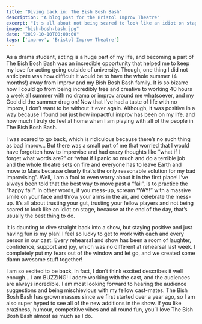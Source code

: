 ```yaml
---
title: "Diving back in: The Bish Bosh Bash"
description: "A blog post for the Bristol Improv Theatre"
excerpt: "It's all about not being scared to look like an idiot on stage, because at the end of the day, that's usually the best thing to do"
image: "bish-bosh-bash.jpg"
date: "2019-10-10T00:00:00"
tags: ['improv', 'Bristol Improv Theatre']
---
```


As a drama student, acting is a huge part of my life, and becoming a part of The Bish Bosh Bash was an incredible opportunity that helped me to keep my love for acting going outside of university. Though, one thing I did not anticipate was how difficult it would be to have the whole summer (4 months!) away from improv and my Bish Bosh Bash family. It is so bizarre how I could go from being incredibly free and creative to working 40 hours a week all summer with no drama or improv around me whatsoever, and my God did the summer drag on! Now that I’ve had a taste of life with no improv, I don’t want to be without it ever again. Although, it was positive in a way because I found out just how impactful improv has been on my life, and how much I truly do feel at home when I am playing with all of the people in The Bish Bosh Bash.

I was scared to go back, which is ridiculous because there’s no such thing as bad improv… But there was a small part of me that worried that I would have forgotten how to improvise and had crazy thoughts like “what if I forget what words are?” or “what if I panic so much and do a terrible job and the whole theatre sets on fire and everyone has to leave Earth and move to Mars because clearly that’s the only reasonable solution for my bad improvising”. Well, I am a fool to even worry about it in the first place! I’ve always been told that the best way to move past a “fail”, is to practice the “happy fail”. In other words, if you mess-up, scream “YAY!” with a massive smile on your face and throw your arms in the air, and celebrate the mess-up. It’s all about trusting your gut, trusting your fellow players and not being scared to look like an idiot on stage, because at the end of the day, that’s usually the best thing to do.

It is daunting to dive straight back into a show, but staying positive and just having fun is my plan! I feel so lucky to get to work with each and every person in our cast. Every rehearsal and show has been a room of laughter, confidence, support and joy, which was no different at rehearsal last week. I completely put my fears out of the window and let go, and we created some damn awesome stuff together!

I am so excited to be back, in fact, I don’t think excited describes it well enough… I am BUZZING! I adore working with the cast, and the audiences are always incredible. I am most looking forward to hearing the audience suggestions and being mischievious with my fellow cast-mates. The Bish Bosh Bash has grown masses since we first started over a year ago, so I am also super hyped to see all of the new additions in the show. If you like craziness, humour, competitive vibes and all round fun, you’ll love The Bish Bosh Bash almost as much as I do.
